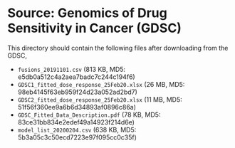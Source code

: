 # Source: Genomics of Drug Sensitivity in Cancer (GDSC)
This directory should contain the following files after downloading from the GDSC,
- `fusions_20191101.csv` (813 KB, MD5: e5db0a512c4a2aea7badc7c244c194f6)
- `GDSC1_fitted_dose_response_25Feb20.xlsx` (26 MB, MD5: 98eb4145f63eb959f24d23a052ad2bd7)
- `GDSC2_fitted_dose_response_25Feb20.xlsx` (11 MB, MD5: 51f56f360ee9a6b6d34893af0896c86a)
- `GDSC_Fitted_Data_Description.pdf` (78 KB, MD5: 83ce31bb834e2edef49a14923f214d6e)
- `model_list_20200204.csv` (638 KB, MD5: 5b3a05c3c50ecd7223e97f095cc0c35f)
